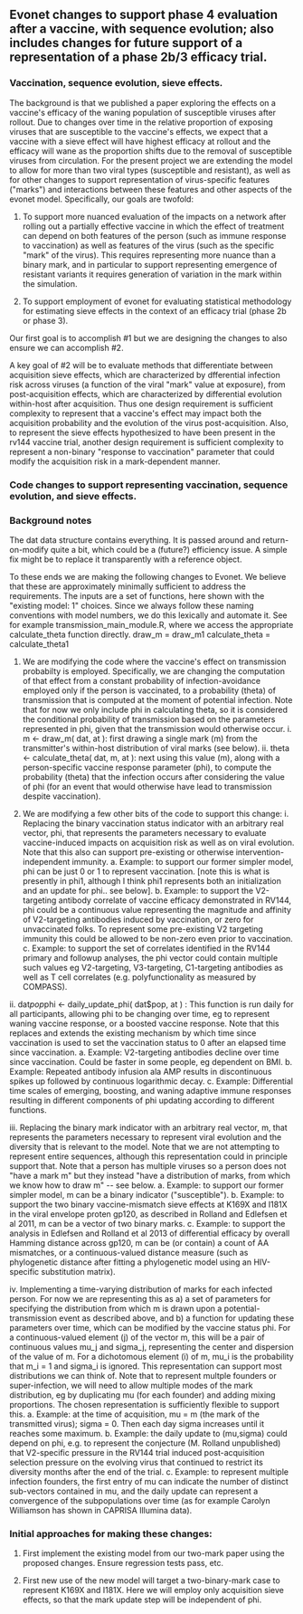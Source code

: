 
## Evonet changes to support phase 4 evaluation after a vaccine, with sequence evolution; also includes changes for future support of a representation of a phase 2b/3 efficacy trial.


### Vaccination, sequence evolution, sieve effects.

The background is that we published a paper exploring the effects on a vaccine's efficacy of the waning population of susceptible viruses after rollout. Due to changes over time in the relative proportion of exposing viruses that are susceptible to the vaccine's effects, we expect that a vaccine with a sieve effect will have highest efficacy at rollout and the efficacy will wane as the proportion shifts due to the removal of susceptible viruses from circulation. For the present project we are extending the model to allow for more than two viral types (susceptible and resistant), as well as for other changes to support representation of virus-specific features ("marks") and interactions between these features and other aspects of the evonet model.  Specifically, our goals are twofold:

 1) To support more nuanced evaluation of the impacts on a network after rolling out a partially effective vaccine in which the effect of treatment can depend on both features of the person (such as immune response to vaccination) as well as features of the virus (such as the specific "mark" of the virus). This requires representing more nuance than a binary mark, and in particular to support representing emergence of resistant variants it requires generation of variation in the mark within the simulation.

 2) To support employment of evonet for evaluating statistical methodology for estimating sieve effects in the context of an efficacy trial (phase 2b or phase 3).

Our first goal is to accomplish #1 but we are designing the changes to also ensure we can accomplish #2.

A key goal of #2 will be to evaluate methods that differentiate between acquisition sieve effects, which are characterized by dfferential infection risk across viruses (a function of the viral "mark" value at exposure), from post-acquisition effects, which are characterized by differential evolution within-host after acquisition. Thus one design requirement is sufficient complexity to represent that a vaccine's effect may impact both the acquisition probability and the evolution of the virus post-acquisition.  Also, to represent the sieve effects hypothesized to have been present in the rv144 vaccine trial, another design requirement is sufficient complexity to represent a non-binary "response to vaccination" parameter that could modify the acquisition risk in a mark-dependent manner.

### Code changes to support representing vaccination, sequence evolution, and sieve effects.

### Background notes

The dat data structure contains everything.  It is passed around and return-on-modify quite a bit, which could be a (future?) efficiency issue. A simple fix might be to replace it transparently with a reference object.

To these ends we are making the following changes to Evonet. We believe that these are approximately minimally sufficient to address the requirements. The inputs are a set of functions, here shown with the "existing model: 1" choices.  Since we always follow these naming conventions with model numbers, we do this lexically and automate it. See for example transmission_main_module.R, where we access the appropriate calculate_theta function directly.
  draw_m = draw_m1
  calculate_theta = calculate_theta1

1) We are modifying the code where the vaccine's effect on transmission probabilty is employed. Specifically, we are changing the computation of that effect from a constant probability of infection-avoidance employed only if the person is vaccinated, to a probability (theta) of transmission that is computed at the moment of potential infection.  Note that for now we only include phi in calculating theta, so it is considered the conditional probability of transmission based on the parameters represented in phi, given that the transmission would otherwise occur.
 i. m <- draw_m( dat, at ): first drawing a single mark (m) from the transmitter's within-host distribution of viral marks (see below).
 ii. theta <- calculate_theta( dat, m, at ): next using this value (m), along with a person-specific vaccine response parameter (phi), to compute the probability (theta) that the infection occurs after considering the value of phi (for an event that would otherwise have lead to transmission despite vaccination).

2) We are modifying a few other bits of the code to support this change:
 i. Replacing the binary vaccination status indicator with an arbitrary real vector, phi, that represents the parameters necessary to evaluate vaccine-induced impacts on acquisition risk as well as on viral evolution. Note that this also can support pre-existing or otherwise intervention-independent immunity.
   a. Example: to support our former simpler model, phi can be just 0 or 1 to represent vaccination. [note this is what is presently in phi1, although I think phi1 represents both an initialization and an update for phi.. see below].
   b. Example: to support the V2-targeting antibody correlate of vaccine efficacy demonstrated in RV144, phi could be a continuous value representing the magnitude and affinity of V2-targeting antibodies induced by vaccination, or zero for unvaccinated folks.  To represent some pre-existing V2 targeting immunity this could be allowed to be non-zero even prior to vaccination.
   c. Example: to support the set of correlates identified in the RV144 primary and followup analyses, the phi vector could contain multiple such values eg V2-targeting, V3-targeting, C1-targeting antibodies as well as T cell correlates (e.g. polyfunctionality as measured by COMPASS).

 ii. dat$pop$phi <- daily_update_phi( dat$pop, at ) : This function is run daily for all participants, allowing phi to be changing over time, eg to represent waning vaccine response, or a boosted vaccine response. Note that this replaces and extends the existing mechanism by which time since vaccination is used to set the vaccination status to 0 after an elapsed time since vaccination.
   a. Example: V2-targeting antibodies decline over time since vaccination. Could be faster in some people, eg dependent on BMI.
   b. Example: Repeated antibody infusion ala AMP results in discontinuous spikes up followed by continuous logarithmic decay.
   c. Example: Differential time scales of emerging, boosting, and waning adaptive immune responses resulting in different components of phi updating according to different functions.

 iii. Replacing the binary mark indicator with an arbitrary real vector, m, that represents the parameters necessary to represent viral evolution and the diversity that is relevant to the model. Note that we are not attempting to represent entire sequences, although this representation could in principle support that. Note that a person has multiple viruses so a person does not "have a mark m" but they instead "have a distribution of marks, from which we know how to draw m" -- see below.
   a. Example: to support our former simpler model, m can be a binary indicator ("susceptible").
   b. Example: to support the two binary vaccine-mismatch sieve effects at K169X and I181X in the viral envelope proten gp120, as described in Rolland and Edlefsen et al 2011, m can be a vector of two binary marks.
   c. Example: to support the analysis in Edlefsen and Rolland et al 2013 of differential efficacy by overall Hamming distance across gp120, m can be (or contain) a count of AA mismatches, or a continuous-valued distance measure (such as phylogenetic distance after fitting a phylogenetic model using an HIV-specific substitution matrix).

 iv. Implementing a time-varying distribution of marks for each infected person. For now we are representing this as a) a set of parameters for specifying the distribution from which m is drawn upon a potential-transmission event as described above, and b) a function for updating these parameters over time, which can be modified by the vaccine status phi. For a continuous-valued element (j) of the vector m, this will be a pair of continuous values mu_j and sigma_j, representing the center and dispersion of the value of m. For a dichotomous element (i) of m, mu_i is the probability that m_i = 1 and sigma_i is ignored. This representation can support most distributions we can think of. Note that to represent multple founders or super-infection, we will need to allow multiple modes of the mark distribution, eg by duplicating mu (for each founder) and adding mixing proportions. The chosen representation is sufficiently flexible to support this.
    a. Example: at the time of acquisition, mu = m (the mark of the transmitted virus); sigma = 0. Then each day sigma increases until it reaches some maximum.
    b. Example: the daily update to (mu,sigma) could depend on phi, e.g. to represent the conjecture (M. Rolland unpublished) that V2-specific pressure in the RV144 trial induced post-acquisition selection pressure on the evolving virus that continued to restrict its diversity months after the end of the trial.
    c. Example: to represent multiple infection founders, the first entry of mu can indicate the number of distinct sub-vectors contained in mu, and the daily update can represent a convergence of the subpopulations over time (as for example Carolyn Williamson has shown in CAPRISA Illumina data).

### Initial approaches for making these changes:

1) First implement the existing model from our two-mark paper using the proposed changes.  Ensure regression tests pass, etc.

2) First new use of the new model will target a two-binary-mark case to represent K169X and I181X. Here we will employ only acquisition sieve effects, so that the mark update step will be independent of phi.
